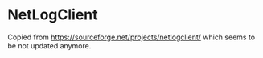 # NetLogClient

Copied from https://sourceforge.net/projects/netlogclient/ which seems to be not updated anymore.